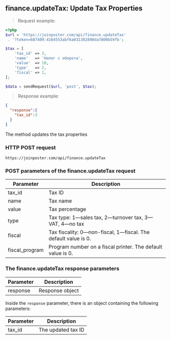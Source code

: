 ## finance.updateTax: Update Tax Properties

> Request example:

```php
<?php
$url = 'https://joinposter.com/api/finance.updateTax'
 . '?token=687409:4164553abf6a031302898da7800b59fb';

$tax = [
    'tax_id' => 3,
    'name'   => 'Налог с оборота',
    'value'  => 10,
    'type'   => 2,
    'fiscal' => 1,
];

$data = sendRequest($url, 'post', $tax);
```

> Response example:

```json
{  
  "response":{  
    "tax_id":3
  }
}
```

The method updates the tax properties

### HTTP POST request

`https://joinposter.com/api/finance.updateTax`

### POST parameters of the finance.updateTax request

Parameter | Description
--------- | -----------
tax_id | Tax ID
name | Tax name
value | Tax percentage
type | Tax type: 1—sales tax, 2—turnover tax, 3—VAT, 4—no tax
fiscal | Tax fiscality: 0—non-fiscal, 1—fiscal. The default value is 0.
fiscal_program | Program number on a fiscal printer. The default value is 0.

### The finance.updateTax response parameters

Parameter | Description
--------- | -----------
response | Response object

Inside the `response` parameter, there is an object containing the following parameters:

Parameter | Description
--------- | -----------
tax_id | The updated tax ID


